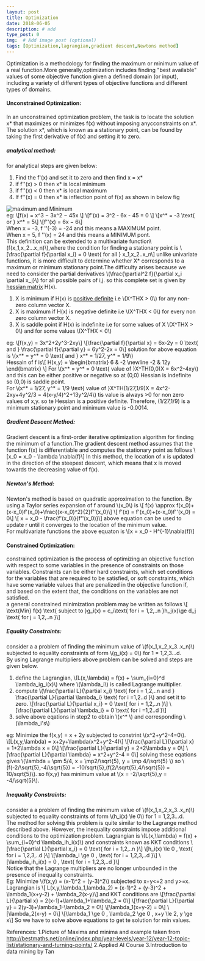 ```yaml
---
layout: post
title: Optimization 
date: 2018-06-05 
description: # add
type_post: 0
img:  # Add image post (optional)
tags: [Optimization,lagrangian,gradient descent,Newtons method]
---
```

Optimization is a methodology for finding the maximum or minimum value of a real function.More generally,optimization includes finding 
"best available" values of some objective function given a defined domain (or input), including a variety of different types of objective 
functions and different types of domains.  
#### Unconstrained Optimization:  
In an unconstrained optimization problem, the task is to locate the solution x* that maximizes or minimizes f(x) without imposing anycconstraints on x*. The solution x*, which is known as a stationary point, can be found by taking the first derivative of f(x) and setting it to zero.
##### analytical method:
for analytical steps are given below:
1. Find the f'(x) and set it to zero and then find x = x*  
2. if f''(x) > 0  then x* is local minimum   
3. if f''(x) < 0  then x* is local maximum    
4. If f''(x) = 0 then x* is inflection point of f(x) as shown in below fig  

![maximum and Minimum]({{site.baseurl}}/assets/img/max_min.jpg)  
eg: \\[f(x) = x^3 − 3x^2 − 45x \\]
\\[f'(x) = 3^2 - 6x - 45 = 0 \\]
\\[x^* = -3 \text{ or } x^* = 5\\]
\\[f''(x) = 6x − 6\\]  
When x = -3, f ''(-3) = -24 and this means a MAXIMUM point.  
When x = 5, f ''(x) = 24 and this means a MINIMUM pont.   
This definition can be extended to a multivariate function\\(f(x_1,x_2...x_n)\\),where the condition for finding a stationary point is \\[\frac{\partial f}{\partial x_i} = 0 \text{ for all } x_1,x_2..x_n\\]
unlike univariate functions, it is more difficult to determine whether X* corresponds to a maximum or minimum stationary point.The difficulty arises because we need to consider the partial derivatives \\(\frac{\partial^2 f}{\partial x_i \partial x_j}\\) for all possible pairs of i,j. so this complete set is given by [hessian matrix](https://en.wikipedia.org/wiki/Hessian_matrix) H(x).  
1. X is minimum if H(x) is [positive definite](https://en.wikipedia.org/wiki/Positive-definite_matrix) i.e \\(X^THX > 0\\) for any non-zero column vector X.
2. X is maximum if H(x) is negative definite i.e \\(X^THX < 0\\) for every non zero column vector X.
3. X is saddle point if H(x) is indefinite i.e for some values of X \\(X^THX > 0\\) and for some values \\(X^THX < 0\\)  

eg: \\[f(x,y) = 3x^2+2y^3-2xy\\]
\\[\frac{\partial f}{\partial x} = 6x-2y = 0 \text{ and } \frac{\partial f}{\partial y} = 6y^2-2x = 0\\]
solution for above equation is \\(x^* = y^* = 0 \text{ and } x^* = 1/27, y^* = 1/9\\)  
Hessain of f is\\[ H(x,y) =   \begin{bmatrix} 6 & -2 \newline -2 & 12y  \end{bmatrix} \\]
For \\(x^* = y^* = 0 \text{ value of }X^TH(0,0)X = 6x^2-4xy\\) and this can be either positive or negative so at (0,0) Hessian is indefinite so (0,0) is saddle point.  
For \\(x^* = 1/27, y^* = 1/9 \text{ value of }X^TH(1/27,1/9)X = 4x^2-2xy+4y^2/3 = 4(x-y/4)^2+13y^2/4\\) tis value is always >0 for non zero values of x,y. so te Hessian is a positive definite. Therefore, (1/27,1/9) is a minimum stationary point and minimum value is -0.0014.  
##### Gradient Descent Method:  
Gradient descent is a first-order iterative optimization algorithm for finding the minimum of a function.The gradient descent method assumes that the function f(x) is differentiable and computes the stationary point as follows
\\[x_0 = x_0 - \lambda \nabla(f)\\]
In this method, the location of x is updated in the direction of the steepest descent, which means that x is moved towards the decreasing value of f(x).  
##### Newton's Method:  
Newton's method is based on quadratic approximation to the function. By using a Taylor series expansion of f around \\(x_0\\) is
\\[ f(x) \approx f(x_0)+(x-x_0)f'(x_0)+\frac{(x-x_0)^2}{2}f''(x_0)\\]
\\[ f'(x) = f'(x_0)+(x-x_0)f''(x_0) = 0\\]
\\[ x = x_0 - \frac{f'(x_0)}{f''(x_0)}\\]
above equation can be used to update r until it converges to the location of the minimum value.  
For multivariate functions the above equaton is \\[x = x_0 - H^{-1}\nabla(f)\\]  
#### Constrained Optimization:  
constrained optimization is the process of optimizing an objective function with respect to some variables in the presence of constraints on those variables. Constraints can be either hard constraints, which set conditions for the variables that are required to be satisfied, or soft constraints, which have some variable values that are penalized in the objective function if, and based on the extent that, the conditions on the variables are not satisfied.  
a general constrained minimization problem may be written as follows 
\\[ \text{Min} f(x) \text{ subject to }g_i(x) = c_i\text{ for i = 1,2,..n }h_j(x)\ge d_j \text{ for j = 1,2,..n }\\]
##### Equality Constraints:  
consider a a problem of finding the minimum value of \\(f(x_1,x_2,x_3..x_n)\\) subjected to equality constraints of form \\(g_i(x) = 0\\) for 1 = 1,2,3...d.  
By using Lagrange multipliers above problem can be solved and steps are given below.  
1. define the Lagrangian, \\(L(x,\lambda) = f(x) + \sum_{i=0}^d \lambda_ig_i(x)\\) where \\(\lambda_i\\) is called Lagrange multiplier.
2. compute \\(\frac{\partial L}{\partial x_i} \text{ for i = 1,2,..n and } \frac{\partial L}{\partial \lambda_i} \text{ for i =1,2..d }\\) and set it to zero.
\\[\frac{\partial L}{\partial x_i} = 0 \text{ for i = 1,2,..n }\\]
\\[\frac{\partial L}{\partial \lambda_i} = 0 \text{ for i =1,2..d }\\]
3. solve above eqations in step2 to obtain \\(x^* \\) and corresponding  \\(\lambda_i's\\)  

eg: Minimize the f(x,y) = x + 2y subjected to constrint \\(x^2+y^2-4=0\\).  
\\[L(x,y,\lambda) = x+2y+\lambda(x^2+y^2-4)\\]
\\[\frac{\partial L}{\partial x} = 1+2\lambda x = 0\\]
\\[\frac{\partial L}{\partial y} = 2+2\lambda y = 0\\]
\\[\frac{\partial L}{\partial \lambda} = x^2+y^2-4 = 0\\]
solving these eqations gives \\(\lambda = \pm 5/4, x = \mp2/\sqrt{5}, y = \mp 4/\sqrt{5} \\) so \\(f(-2/\sqrt{5},-4/\sqrt{5}) = -10/sqrt{5},(f(2/\sqrt{5},4/\sqrt{5}) = 10/sqrt{5}\\). so f(x,y) has minimum value at \\(x = -2/\sqrt{5},y = -4/\sqrt{5}\\).  
##### Inequality Constraints:
consider a a problem of finding the minimum value of \\(f(x_1,x_2,x_3..x_n)\\) subjected to equality constraints of form \\(h_i(x) \le 0\\) for 1 = 1,2,3...d.  
The method for solving this problem is quite similar to the Lagrange method described above. However, the inequality constraints impose additional conditions to the optimization problem. Lagrangian is \\(L(x,\lambda) = f(x) + \sum_{i=0}^d \lambda_ih_i(x)\\) and constraints known as KKT conditions
\\[\frac{\partial L}{\partial x_i} = 0 \text{ for i = 1,2,..n }\\]
\\[h_i(x) \le 0 , \text{ for i = 1,2,3,..d }\\]
\\[\lambda_i \ge 0 , \text{ for i = 1,2,3,..d }\\]
\\[\lambda_ih_i(x) = 0 , \text{ for i = 1,2,3,..d }\\]  
Notice that the Lagrange multipliers are no longer unbounded in the presence of inequality constraints.  
Eg: Minimize \\(f(x,y) = (x-1)^2 + (y-3)^2\\) subjected to x+y<=2 and y>=x.  
Lagrangian is \\[ L(x,y,\lambda_1,lambda_2) = (x-1)^2 + (y-3)^2 + \lambda_1(x+y-2) + \lambda_2(x-y)\\]
and KKT conditions are \\[\frac{\partial L}{\partial x} = 2(x-1)+\lambda_1+\lambda_2 = 0\\]
\\[\frac{\partial L}{\partial y} = 2(y-3)+\lambda_1-\lambda_2 = 0\\]
\\[\lambda_1(x+y-2) = 0\\]
\\[\lambda_2(x-y) = 0\\]
\\[\lambda_1 \ge 0 , \lambda_2 \ge 0 , x+y \le 2, y \ge x\\]
So we have to solve above equations to get te solution for min values.

References:
1.Picture of Maxima and minima and example taken from http://bestmaths.net/online/index.php/year-levels/year-12/year-12-topic-list/stationary-and-turning-points/
2.Applied AI Course
3.Introduction to data mining by Tan








